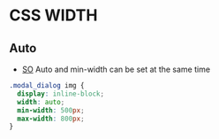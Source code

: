 # CSS WIDTH

## Auto

- [SO](https://stackoverflow.com/questions/27098675/set-default-width-and-min-width-property)
  Auto and min-width can be set at the same time

```css
.modal_dialog img {
  display: inline-block;
  width: auto;
  min-width: 500px;
  max-width: 800px;
}
```
